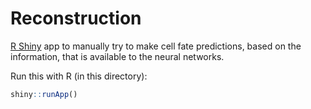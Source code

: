 # Reconstruction

[R Shiny](https://shiny.rstudio.com/) app to manually try to make cell fate predictions, based on the information, that is available to the neural networks.

Run this with R (in this directory):

```R
shiny::runApp()
```
